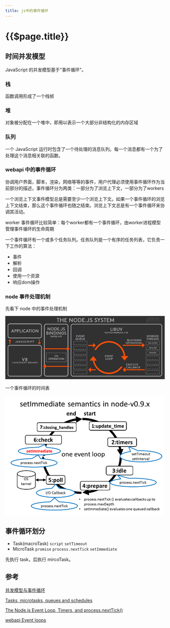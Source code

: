 ```yaml
---
title: js中的事件循环
---
```


# {{$page.title}}

## 时间并发模型

JavaScript 的并发模型基于"事件循环"。

### 栈

函数调用形成了一个栈帧

### 堆

对象被分配在一个堆中，即用以表示一个大部分非结构化的内存区域

### 队列 

一个 JavaScript 运行时包含了一个待处理的消息队列。每一个消息都有一个为了处理这个消息相关联的函数。

### webapi 中的事件循环

协调用户界面，脚本，渲染，网络等等的事件，用户代理必须使用事件循环作为当前部分的描述，事件循环分为两类：一部分为了浏览上下文，一部分为了workers

一个浏览上下文事件模型总是需要至少一个浏览上下文。如果一个事件循环的浏览上下文结束，那么这个事件循环也随之结束。浏览上下文总是有一个事件循环来协调其活动。

worker 事件循环比较简单：每个worker都有一个事件循环，由worker进程模型管理事件循环的生命周期

一个事件循环有一个或多个任务队列。任务队列是一个有序的任务列表，它负责一下工作的算法：

+ 事件
+ 解析
+ 回调
+ 使用一个资源
+ 响应dom操作

### node 事件处理机制

先看下 node 中的事件处理机制

![node system](./node-system.png)

一个事件循环的时间表

![event loop schedules](./setImmediate-in-node.png)

## 事件循环划分

+ Task(macroTask) `script`  `setTimeout`
+ MicroTask `promise` `process.nextTick`  `setImmediate`

先执行 task，后执行 mircoTask。

## 参考

[并发模型与事件循环](https://developer.mozilla.org/zh-CN/docs/Web/JavaScript/EventLoop)

[Tasks, microtasks, queues and schedules](https://jakearchibald.com/2015/tasks-microtasks-queues-and-schedules/)

[The Node.js Event Loop, Timers, and process.nextTick()](https://nodejs.org/en/docs/guides/event-loop-timers-and-nexttick/)

[webapi Event loops](https://html.spec.whatwg.org/multipage/webappapis.html#event-loop)
